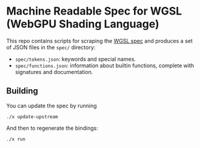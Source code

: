
# Machine Readable Spec for WGSL (WebGPU Shading Language)

This repo contains scripts for scraping the [WGSL
spec](https://www.w3.org/TR/WGSL/) and produces a set of JSON files in the
`spec/` directory:

- `spec/tokens.json`: keywords and special names.
- `spec/functions.json`: information about builtin functions, complete with signatures and documentation.


## Building

You can update the spec by running

```
./x update-upstream
```

And then to regenerate the bindings:

```
./x run
```
